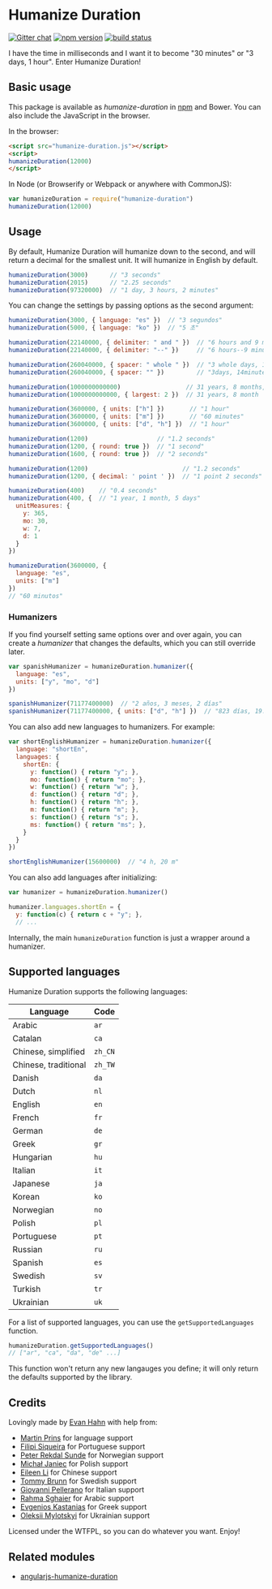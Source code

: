 Humanize Duration
=================

[![Gitter chat](https://badges.gitter.im/Join%20Chat.svg)](https://gitter.im/EvanHahn/HumanizeDuration.js)
[![npm version](https://badge.fury.io/js/humanize-duration.svg)](https://npmjs.org/package/humanize-duration)
[![build status](https://travis-ci.org/EvanHahn/HumanizeDuration.js.svg?branch=master)](https://travis-ci.org/EvanHahn/HumanizeDuration.js)

I have the time in milliseconds and I want it to become "30 minutes" or "3 days, 1 hour". Enter Humanize Duration!

Basic usage
-----------

This package is available as *humanize-duration* in [npm](https://www.npmjs.com/package/humanize-duration) and Bower. You can also include the JavaScript in the browser.

In the browser:

```html
<script src="humanize-duration.js"></script>
<script>
humanizeDuration(12000)
</script>
```

In Node (or Browserify or Webpack or anywhere with CommonJS):

```js
var humanizeDuration = require("humanize-duration")
humanizeDuration(12000)
```

Usage
-----

By default, Humanize Duration will humanize down to the second, and will return a decimal for the smallest unit. It will humanize in English by default.

```js
humanizeDuration(3000)      // "3 seconds"
humanizeDuration(2015)      // "2.25 seconds"
humanizeDuration(97320000)  // "1 day, 3 hours, 2 minutes"
```

You can change the settings by passing options as the second argument:

```js
humanizeDuration(3000, { language: "es" })  // "3 segundos"
humanizeDuration(5000, { language: "ko" })  // "5 초"

humanizeDuration(22140000, { delimiter: " and " })  // "6 hours and 9 minutes"
humanizeDuration(22140000, { delimiter: "--" })     // "6 hours--9 minutes"

humanizeDuration(260040000, { spacer: " whole " })  // "3 whole days, 14 whole minutes"
humanizeDuration(260040000, { spacer: "" })         // "3days, 14minutes"

humanizeDuration(1000000000000)                  // 31 years, 8 months, 1 week, 19 hours, 46 minutes, 40 seconds
humanizeDuration(1000000000000, { largest: 2 })  // 31 years, 8 month

humanizeDuration(3600000, { units: ["h"] })       // "1 hour"
humanizeDuration(3600000, { units: ["m"] })       // "60 minutes"
humanizeDuration(3600000, { units: ["d", "h"] })  // "1 hour"

humanizeDuration(1200)                   // "1.2 seconds"
humanizeDuration(1200, { round: true })  // "1 second"
humanizeDuration(1600, { round: true })  // "2 seconds"

humanizeDuration(1200)                          // "1.2 seconds"
humanizeDuration(1200, { decimal: ' point ' })  // "1 point 2 seconds"

humanizeDuration(400)    // "0.4 seconds"
humanizeDuration(400, {  // "1 year, 1 month, 5 days"
  unitMeasures: {
    y: 365,
    mo: 30,
    w: 7,
    d: 1
  }
})

humanizeDuration(3600000, {
  language: "es",
  units: ["m"]
})
// "60 minutos"
```

### Humanizers

If you find yourself setting same options over and over again, you can create a *humanizer* that changes the defaults, which you can still override later.

```js
var spanishHumanizer = humanizeDuration.humanizer({
  language: "es",
  units: ["y", "mo", "d"]
})

spanishHumanizer(71177400000)  // "2 años, 3 meses, 2 días"
spanishHumanizer(71177400000, { units: ["d", "h"] })  // "823 días, 19.5 horas"
```

You can also add new languages to humanizers. For example:

```js
var shortEnglishHumanizer = humanizeDuration.humanizer({
  language: "shortEn",
  languages: {
    shortEn: {
      y: function() { return "y"; },
      mo: function() { return "mo"; },
      w: function() { return "w"; },
      d: function() { return "d"; },
      h: function() { return "h"; },
      m: function() { return "m"; },
      s: function() { return "s"; },
      ms: function() { return "ms"; },
    }
  }
})

shortEnglishHumanizer(15600000)  // "4 h, 20 m"
```

You can also add languages after initializing:

```js
var humanizer = humanizeDuration.humanizer()

humanizer.languages.shortEn = {
  y: function(c) { return c + "y"; },
  // ...
```

Internally, the main `humanizeDuration` function is just a wrapper around a humanizer.

Supported languages
-------------------

Humanize Duration supports the following languages:

| Language             | Code |
|----------------------|------|
| Arabic               | `ar` |
| Catalan              | `ca` |
| Chinese, simplified  | `zh_CN` |
| Chinese, traditional | `zh_TW` |
| Danish               | `da` |
| Dutch                | `nl` |
| English              | `en` |
| French               | `fr` |
| German               | `de` |
| Greek                | `gr` |
| Hungarian            | `hu` |
| Italian              | `it` |
| Japanese             | `ja` |
| Korean               | `ko` |
| Norwegian            | `no` |
| Polish               | `pl` |
| Portuguese           | `pt` |
| Russian              | `ru` |
| Spanish              | `es` |
| Swedish              | `sv` |
| Turkish              | `tr` |
| Ukrainian            | `uk` |

For a list of supported languages, you can use the `getSupportedLanguages` function.

```js
humanizeDuration.getSupportedLanguages()
// ["ar", "ca", "da", "de" ...]
```

This function won't return any new langauges you define; it will only return the defaults supported by the library.

Credits
-------

Lovingly made by [Evan Hahn](http://evanhahn.com/) with help from:

* [Martin Prins](https://github.com/magarcia) for language support
* [Filipi Siqueira](https://github.com/filipi777) for Portuguese support
* [Peter Rekdal Sunde](https://github.com/peters) for Norwegian support
* [Michał Janiec](https://github.com/mjjaniec) for Polish support
* [Eileen Li](https://github.com/eileen3) for Chinese support
* [Tommy Brunn](https://github.com/Nevon) for Swedish support
* [Giovanni Pellerano](https://github.com/evilaliv3) for Italian support
* [Rahma Sghaier](https://twitter.com/sghaierrahma) for Arabic support
* [Evgenios Kastanias](https://github.com/evgenios) for Greek support
* [Oleksii Mylotskyi](https://github.com/spalax) for Ukrainian support

Licensed under the WTFPL, so you can do whatever you want. Enjoy!

Related modules
---------------

* [angularjs-humanize-duration](https://github.com/sebastianhaas/angularjs-humanize-duration)
